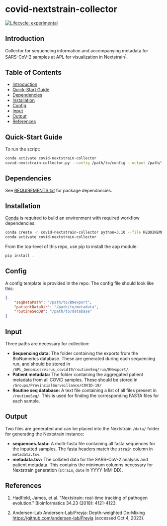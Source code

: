 # covid-nextstrain-collector
[![Lifecycle:
experimental](https://img.shields.io/badge/lifecycle-experimental-orange.svg)](https://lifecycle.r-lib.org/articles/stages.html#experimental)

## Introduction

Collector for sequencing information and accompanying metadata for SARS-CoV-2 samples at APL for visualization in Nextstrain<sup>[1](#references)</sup>.

## Table of Contents

- [Introduction](#introduction)
- [Quick-Start Guide](#quick-start-guide)
- [Dependencies](#dependencies)
- [Installation](#installation)
- [Config](#config)
- [Input](#input)
- [Output](#output)
- [References](#references)

## Quick-Start Guide

To run the script:
```bash
conda activate covid-nextstrain-collector
covid-nextstrain-collector.py --config /path/to/config --output /path/to/output
```

## Dependencies

See [REQUIREMENTS.txt](REQUIREMENTS.txt) for package dependancies.

## Installation

[Conda](https://conda.io/projects/conda/en/latest/user-guide/install/index.html) is required to build an environment with required workflow dependencies:

```bash
conda create -n covid-nextstrain-collector python=3.10 --file REQUIREMENTS.txt
conda activate covid-nextstrain-collector
```

From the top-level of this repo, use pip to install the app module:

```bash
pip install .
```

## Config

A config template is provided in the repo. The config file should look like this:
```json
{
    "seqDataPath": "/path/to/BNexport",
    "patientDataDir": "/path/to/metadata",
    "routineSeqDB": "/path/to/database"
}
```

## Input

Three paths are necessary for collection:

- **Sequencing data:** The folder containing the exports from the BioNumerics database. These are generated during each sequencing run, and should be stored in ```/APL_Genomics/virus_covid19/routineSeq/run/BNexport/```.
- **Patient metadata:** The folder containing the aggregated patient metadata from all COVID samples. These should be stored in ```/Groups/ProvincialSurveillance/COVID-19/```
- **Routine seq database:** A text file containing a list of all files present in ```/routineSeq/```. This is used for finding the corresponding FASTA files for each sample.

## Output

Two files are generated and can be placed into the Nextstrain ```/data/``` folder for generating the Nextstrain instance:
- **sequences.fasta:** A multi-fasta file containing all fasta sequences for the inputted samples. The fasta headers match the ```strain``` column in ```metadata.tsv```.
- **metadata.tsv:** The collated data for the SARS-CoV-2 analysis and patient metadata. This contains the minimum columns necessary for Nextstrain generation (```strain```, ```date``` in YYYY-MM-DD).

## References

1. Hadfield, James, et al. "Nextstrain: real-time tracking of pathogen evolution." Bioinformatics 34.23 (2018): 4121-4123.

2. Andersen-Lab Andersen-Lab/Freyja: Depth-weighted De-Mixing https://github.com/andersen-lab/Freyja (accessed Oct 4, 2023). 